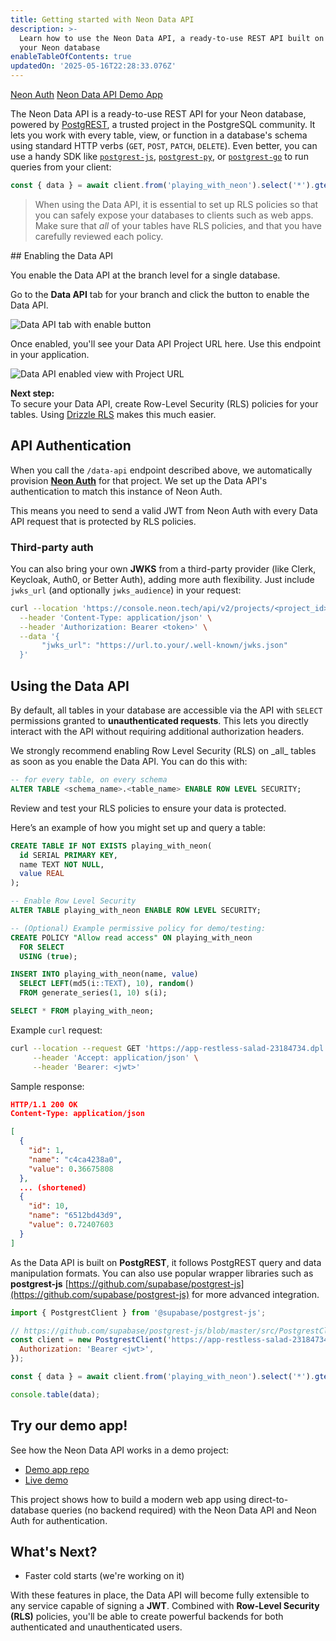 ```yaml
---
title: Getting started with Neon Data API
description: >-
  Learn how to use the Neon Data API, a ready-to-use REST API built on top of
  your Neon database
enableTableOfContents: true
updatedOn: '2025-05-16T22:28:33.076Z'
---
```


<EarlyAccessProps feature_name="Neon Data API" />

<InfoBlock>
  <DocsList title="Related docs" theme="docs">
    <a href="/docs/guides/neon-auth">Neon Auth</a>
  </DocsList>
  <DocsList title="Demo app" theme="repo">
    <a href="https://github.com/neondatabase-labs/neon-data-api-neon-auth">Neon Data API Demo App</a>
  </DocsList>
</InfoBlock>

The Neon Data API is a ready-to-use REST API for your Neon database, powered by [PostgREST](https://docs.postgrest.org/en/v13/), a trusted project in the PostgreSQL community. It lets you work with every table, view, or function in a database's schema using standard HTTP verbs (`GET`, `POST`, `PATCH`, `DELETE`). Even better, you can use a handy SDK like [`postgrest-js`](https://github.com/supabase/postgrest-js), [`postgrest-py`](https://github.com/supabase-community/postgrest-py), or [`postgrest-go`](https://github.com/supabase-community/postgrest-go) to run queries from your client:

```javascript shouldWrap
const { data } = await client.from('playing_with_neon').select('*').gte('value', 0.5);
```

> When using the Data API, it is essential to set up RLS policies so that you can safely expose your databases to clients such as web apps. Make sure that _all_ of your tables have RLS policies, and that you have carefully reviewed each policy.

<Steps>
## Enabling the Data API

You enable the Data API at the branch level for a single database.

Go to the **Data API** tab for your branch and click the button to enable the Data API.

![Data API tab with enable button](/docs/data-api/data-api-tab.png)

Once enabled, you'll see your Data API Project URL here. Use this endpoint in your application.

![Data API enabled view with Project URL](/docs/data-api/data-api-enabled.png)

**Next step:**  
To secure your Data API, create Row-Level Security (RLS) policies for your tables. Using [Drizzle RLS](/docs/guides/neon-rls-drizzle) makes this much easier.

## API Authentication

When you call the `/data-api` endpoint described above, we automatically provision [**Neon Auth**](/docs/guides/neon-auth) for that project. We set up the Data API's authentication to match this instance of Neon Auth.

This means you need to send a valid JWT from Neon Auth with every Data API request that is protected by RLS policies.

### Third-party auth

You can also bring your own **JWKS** from a third-party provider (like Clerk, Keycloak, Auth0, or Better Auth), adding more auth flexibility. Just include `jwks_url` (and optionally `jwks_audience`) in your request:

```bash shouldWrap
curl --location 'https://console.neon.tech/api/v2/projects/<project_id>/branches/<branch_id>/data-api' \
  --header 'Content-Type: application/json' \
  --header 'Authorization: Bearer <token>' \
  --data '{
       "jwks_url": "https://url.to.your/.well-known/jwks.json"
  }'
```

## Using the Data API

By default, all tables in your database are accessible via the API with `SELECT` permissions granted to **unauthenticated requests**. This lets you directly interact with the API without requiring additional authorization headers.

<Admonition type="warning">
We strongly recommend enabling Row Level Security (RLS) on _all_ tables as soon as you enable the Data API. You can do this with:

```sql
-- for every table, on every schema
ALTER TABLE <schema_name>.<table_name> ENABLE ROW LEVEL SECURITY;
```

Review and test your RLS policies to ensure your data is protected.
</Admonition>

Here’s an example of how you might set up and query a table:

```sql shouldWrap
CREATE TABLE IF NOT EXISTS playing_with_neon(
  id SERIAL PRIMARY KEY,
  name TEXT NOT NULL,
  value REAL
);

-- Enable Row Level Security
ALTER TABLE playing_with_neon ENABLE ROW LEVEL SECURITY;

-- (Optional) Example permissive policy for demo/testing:
CREATE POLICY "Allow read access" ON playing_with_neon
  FOR SELECT
  USING (true);

INSERT INTO playing_with_neon(name, value)
  SELECT LEFT(md5(i::TEXT), 10), random()
  FROM generate_series(1, 10) s(i);

SELECT * FROM playing_with_neon;
```

Example `curl` request:

```bash shouldWrap
curl --location --request GET 'https://app-restless-salad-23184734.dpl.myneon.app/playing_with_neon' \
     --header 'Accept: application/json' \
     --header 'Bearer: <jwt>'
```

Sample response:

```json
HTTP/1.1 200 OK
Content-Type: application/json

[
  {
    "id": 1,
    "name": "c4ca4238a0",
    "value": 0.36675808
  },
  ... (shortened)
  {
    "id": 10,
    "name": "6512bd43d9",
    "value": 0.72407603
  }
]

```

As the Data API is built on **PostgREST**, it follows PostgREST query and data manipulation formats. You can also use popular wrapper libraries such as **postgrest-js** [https://github.com/supabase/postgrest-js](https://github.com/supabase/postgrest-js) for more advanced integration.

```javascript shouldWrap
import { PostgrestClient } from '@supabase/postgrest-js';

// https://github.com/supabase/postgrest-js/blob/master/src/PostgrestClient.ts#L41
const client = new PostgrestClient('https://app-restless-salad-23184734.dpl.myneon.app', {
  Authorization: 'Bearer <jwt>',
});

const { data } = await client.from('playing_with_neon').select('*').gte('value', 0.5);

console.table(data);
```

## Try our demo app!

See how the Neon Data API works in a demo project:

- [Demo app repo](https://github.com/neondatabase-labs/neon-data-api-neon-auth)
- [Live demo](https://neon-data-api-neon-auth.vercel.app/handler/sign-in?after_auth_return_to=%2F)

This project shows how to build a modern web app using direct-to-database queries (no backend required) with the Neon Data API and Neon Auth for authentication.

</Steps>

## What's Next?

- Faster cold starts (we're working on it)

With these features in place, the Data API will become fully extensible to any service capable of signing a **JWT**. Combined with **Row-Level Security (RLS)** policies, you'll be able to create powerful backends for both authenticated and unauthenticated users.
